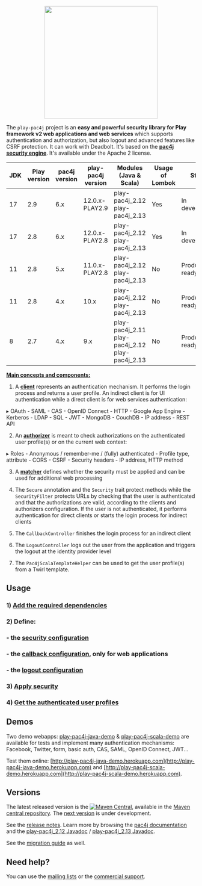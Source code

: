 <p align="center">
  <img src="https://pac4j.github.io/pac4j/img/logo-play.png" width="300" />
</p>

The `play-pac4j` project is an **easy and powerful security library for Play framework v2 web applications and web services** which supports authentication and authorization, but also logout and advanced features like CSRF protection. It can work with Deadbolt.
It's based on the **[pac4j security engine](https://github.com/pac4j/pac4j)**. It's available under the Apache 2 license.

| JDK  | Play version | pac4j version | play-pac4j version | Modules (Java & Scala)                          | Usage of Lombok | Status           |
|------|--------------|---------------|--------------------|-------------------------------------------------|-----------------|------------------|
| 17   | 2.9          | 6.x           | 12.0.x-PLAY2.9     | play-pac4j_2.12 play-pac4j_2.13                 | Yes             | In development   |
| 17   | 2.8          | 6.x           | 12.0.x-PLAY2.8     | play-pac4j_2.12 play-pac4j_2.13                 | Yes             | In development   |
| 11   | 2.8          | 5.x           | 11.0.x-PLAY2.8     | play-pac4j_2.12 play-pac4j_2.13                 | No              | Production ready |
| 11   | 2.8          | 4.x           | 10.x               | play-pac4j_2.12 play-pac4j_2.13                 | No              | Production ready |
| 8    | 2.7          | 4.x           | 9.x                | play-pac4j_2.11 play-pac4j_2.12 play-pac4j_2.13 | No              | Production ready |

[**Main concepts and components:**](http://www.pac4j.org/docs/main-concepts-and-components.html)

1) A [**client**](http://www.pac4j.org/docs/clients.html) represents an authentication mechanism. It performs the login process and returns a user profile. An indirect client is for UI authentication while a direct client is for web services authentication:

&#9656; OAuth - SAML - CAS - OpenID Connect - HTTP - Google App Engine - Kerberos - LDAP - SQL - JWT - MongoDB - CouchDB - IP address - REST API

2) An [**authorizer**](http://www.pac4j.org/docs/authorizers.html) is meant to check authorizations on the authenticated user profile(s) or on the current web context:

&#9656; Roles - Anonymous / remember-me / (fully) authenticated - Profile type, attribute -  CORS - CSRF - Security headers - IP address, HTTP method

3) A [**matcher**](http://www.pac4j.org/docs/matchers.html) defines whether the security must be applied and can be used for additional web processing

4) The `Secure` annotation and the `Security` trait protect methods while the `SecurityFilter` protects URLs by checking that the user is authenticated and that the authorizations are valid, according to the clients and authorizers configuration. If the user is not authenticated, it performs authentication for direct clients or starts the login process for indirect clients

5) The `CallbackController` finishes the login process for an indirect client

6) The `LogoutController` logs out the user from the application and triggers the logout at the identity provider level

7) The `Pac4jScalaTemplateHelper` can be used to get the user profile(s) from a Twirl template.


## Usage

### 1) [Add the required dependencies](https://github.com/pac4j/play-pac4j/wiki/Dependencies)

### 2) Define:

### - the [security configuration](https://github.com/pac4j/play-pac4j/wiki/Security-configuration)
### - the [callback configuration](https://github.com/pac4j/play-pac4j/wiki/Callback-configuration), only for web applications
### - the [logout configuration](https://github.com/pac4j/play-pac4j/wiki/Logout-configuration)

### 3) [Apply security](https://github.com/pac4j/play-pac4j/wiki/Apply-security)

### 4) [Get the authenticated user profiles](https://github.com/pac4j/play-pac4j/wiki/Get-the-authenticated-user-profiles)


## Demos

Two demo webapps: [play-pac4j-java-demo](https://github.com/pac4j/play-pac4j-java-demo) & [play-pac4j-scala-demo](https://github.com/pac4j/play-pac4j-scala-demo) are available for tests and implement many authentication mechanisms: Facebook, Twitter, form, basic auth, CAS, SAML, OpenID Connect, JWT...

Test them online: [http://play-pac4j-java-demo.herokuapp.com](http://play-pac4j-java-demo.herokuapp.com) and [http://play-pac4j-scala-demo.herokuapp.com](http://play-pac4j-scala-demo.herokuapp.com).


## Versions

The latest released version is the [![Maven Central](https://maven-badges.herokuapp.com/maven-central/org.pac4j/play-pac4j-parent/badge.svg?style=flat)](https://maven-badges.herokuapp.com/maven-central/org.pac4j/play-pac4j-parent), available in the [Maven central repository](https://repo.maven.apache.org/maven2).
The [next version](https://github.com/pac4j/play-pac4j/wiki/Next-version) is under development.

See the [release notes](https://github.com/pac4j/play-pac4j/wiki/Release-notes). Learn more by browsing the [pac4j documentation](https://www.javadoc.io/doc/org.pac4j/pac4j-core/4.0.1/index.html) and the [play-pac4j_2.12 Javadoc](http://www.javadoc.io/doc/org.pac4j/play-pac4j_2.12/10.0.1) / [play-pac4j_2.13 Javadoc](http://www.javadoc.io/doc/org.pac4j/play-pac4j_2.13/10.0.1).

See the [migration guide](https://github.com/pac4j/play-pac4j/wiki/Migration-guide) as well.


## Need help?

You can use the [mailing lists](http://www.pac4j.org/mailing-lists.html) or the [commercial support](http://www.pac4j.org/commercial-support.html).
